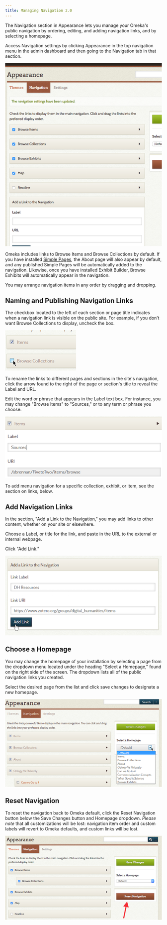 ```yaml
---
title: Managing Navigation 2.0
---
```


The Navigation section in Appearance lets you manage your Omeka's public navigation by ordering, editing, and adding navigation links, and by selecting a homepage.

Access Navigation settings by clicking Appearance in the top navigation menu in the admin dashboard and then going to the Navigation tab in that section.

![Main navigation](/doc_files/navigationMain.png) 

Omeka includes links to Browse Items and Browse Collections by default. If you have installed [Simple Pages](Plugins/SimplePages_2.0.md), the About page will also appear by default, and any published Simple Pages will be automatically added to the navigation. Likewise, once you have installed Exhibit Builder, Browse Exhibits will automatically appear in the navigation.

You may arrange navigation items in any order by dragging and dropping.

Naming and Publishing Navigation Links
----------------------------------------------------

The checkbox located to the left of each section or page title indicates when a navigation link is visible on the public site. For example, if you don’t want Browse Collections to display, uncheck the box.


![Cursor hovering over a checkbox for a navigation option](/doc_files/Navchoice.png)

To rename the links to different pages and sections in the site's navigation, click the arrow found to the right of the page or section's title to reveal the Label and URL.

Edit the word or phrase that appears in the Label text box. For
instance, you may change "Browse Items" to "Sources," or to any term or phrase you choose.

![Browse items renamed sources](/doc_files/navSources.png)

To add menu navigation for a specific collection, exhibit, or item, see the section on links, below.

Add Navigation Links
----------------------------------------------------------------
In the section, "Add a Link to the Navigation," you may add links to other content, whether on your site or elsewhere.

Choose a Label, or title for the link, and paste in the URL to the external or internal webpage.

Click "Add Link."

![Adding link](/doc_files/navAddLink.png)


Choose a Homepage
--------------------------------------------------------------
You may change the homepage of your installation by selecting a page from the dropdown menu located under the heading "Select a Homepage," found on the right side of the screen. The dropdown lists all of the public navigation links you created.

Select the desired page from the list and click save changes to
designate a new homepage.

![Choose homepage dropdown with multiple options](/doc_files/navHomepage.png)

Reset Navigation
--------------------
To reset the navigation back to Omeka default, click the Reset Navigation button below the Save Changes button and Homepage dropdown. *Please note* that all customizations will be lost: navigation item order and custom labels will revert to Omeka defaults, and custom links will be lost.

![arrow points to reset button](/doc_files/navReset.png)
